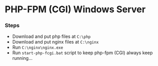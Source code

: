 # PHP-FPM (CGI) Windows Server

### Steps

- Download and put php files at `C:\php`
- Download and put nginx files at `C:\nginx`
- Run `C:\nginx\nginx.exe`
- Run `start-php-fcgi.bat` script to keep php-fpm (CGI) always keep running...

